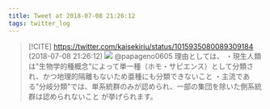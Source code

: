 ```yaml
---
title: Tweet at 2018-07-08 21:26:12
tags: twitter_log
---
```


> [!CITE] https://twitter.com/kaisekiriu/status/1015935080089309184 (2018-07-08 21:26:12)
> ![](https://twitter.com/kaisekiriu/status/1015935080089309184)
> @papageno0605 理由としては、
> ・現生人類は"生物学的種概念"によって単一種（ホモ・サピエンス）として分類され、かつ地理的隔離もないため亜種にも分類できないこと
> ・主流である"分岐分類"では、単系統群のみが認められ、一部の集団を除いた側系統群は認められないこと
> が挙げられます。
